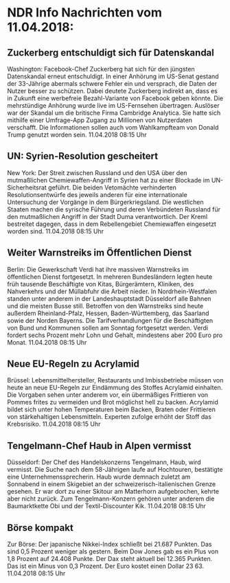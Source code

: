 # NDR Info Nachrichten vom 11.04.2018:


## Zuckerberg entschuldigt sich für Datenskandal
Washington:		 Facebook-Chef Zuckerberg hat sich für den jüngsten Datenskandal erneut entschuldigt. In einer Anhörung im US-Senat gestand der 33-Jährige abermals schwere Fehler ein und versprach, die Daten der Nutzer besser zu schützen. Dabei deutete Zuckerberg indirekt an, dass es in Zukunft eine werbefreie Bezahl-Variante von Facebook geben könnte. Die mehrstündige Anhörung wurde live im US-Fernsehen übertragen. Auslöser war der Skandal um die britische Firma Cambridge Analytica. Sie hatte sich mithilfe einer Umfrage-App Zugang zu Millionen von Nutzerdaten verschafft. Die Informationen sollen auch vom Wahlkampfteam von Donald Trump genutzt worden sein. 11.04.2018 08:15 Uhr 

## UN: Syrien-Resolution gescheitert
New York: Der Streit zwischen Russland und den USA über den mutmaßlichen Chemiewaffen-Angriff in Syrien hat zu einer Blockade im UN-Sicherheitsrat geführt. Die beiden Vetomächte verhinderten Resolutionsentwürfe des jeweils anderen für eine internationale Untersuchung der Vorgänge in dem Bürgerkriegsland. Die westlichen Staaten machen die syrische Führung und deren Verbündeten Russland für den mutmaßlichen Angriff in der Stadt Duma verantwortlich. Der Kreml bestreitet dagegen, dass in dem Rebellengebiet Chemiewaffen eingesetzt worden sind. 11.04.2018 08:15 Uhr 

## Weiter Warnstreiks im Öffentlichen Dienst
Berlin: Die Gewerkschaft Verdi hat ihre massiven Warnstreiks im öffentlichen Dienst fortgesetzt. In mehreren Bundesländern legten heute früh tausende Beschäftigte von Kitas, Bürgerämtern, Kliniken, des Nahverkehrs und der Müllabfuhr die Arbeit nieder. In Nordrhein-Westfalen standen unter anderem in der Landeshauptstadt Düsseldorf alle Bahnen und die meisten Busse still. Betroffen von den Warnstreiks sind heute außerdem Rheinland-Pfalz, Hessen, Baden-Württemberg, das Saarland sowie der Norden Bayerns. Die Tarifverhandlungen für die Beschäftigten von Bund und Kommunen sollen am Sonntag fortgesetzt werden. Verdi fordert sechs Prozent mehr Lohn und Gehalt, mindestens aber 200 Euro pro Monat. 11.04.2018 08:15 Uhr 

## Neue EU-Regeln zu Acrylamid
Brüssel:		Lebensmittelhersteller, Restaurants und Imbissbetriebe müssen von heute an neue EU-Regeln zur Eindämmung des Stoffes Acrylamid einhalten. Die Vorgaben sehen unter anderem vor, ein übermäßiges Frittieren von Pommes frites zu vermeiden und Brot möglichst hell zu backen. Acrylamid bildet sich unter hohen Temperaturen beim Backen, Braten oder Frittieren von stärkehaltigen Lebensmitteln. Experten zufolge erhöht der Stoff das Krebsrisiko. 11.04.2018 08:15 Uhr 

## Tengelmann-Chef Haub in Alpen vermisst
Düsseldorf: Der Chef des Handelskonzerns Tengelmann, Haub, wird vermisst. Die Suche nach dem 58-Jährigen laufe auf Hochtouren, bestätigte eine Unternehmenssprecherin. Haub wurde demnach zuletzt am Sonnabend in einem Skigebiet an der schweizerisch-italienischen Grenze gesehen. Er war dort zu einer Skitour am Matterhorn aufgebrochen, kehrte aber nicht zurück. Zum Tengelmann-Konzern gehören unter anderem die Baumarktkette Obi und der Textil-Discounter Kik. 11.04.2018 08:15 Uhr 

## Börse kompakt
Zur Börse: Der japanische Nikkei-Index schließt bei 21.687 Punkten. Das sind 0,5 Prozent weniger als gestern. Beim Dow Jones gab es ein Plus von 1,8 Prozent auf 24.408 Punkte. Der Dax steht aktuell bei 12.365 Punkten. Das ist ein Minus von 0,3 Prozent. Der Euro kostet einen Dollar 23 63. 11.04.2018 08:15 Uhr 
